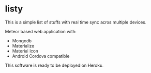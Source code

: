 # listy

This is a simple list of stuffs with real time sync acros multiple devices.

Meteor based web application with: 
- Mongodb
- Materialize
- Material Icon
- Android Cordova compatible

This software is ready to be deployed on Heroku.
